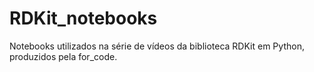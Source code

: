 # RDKit_notebooks
Notebooks utilizados na série de vídeos da biblioteca RDKit em Python, produzidos pela for_code.
